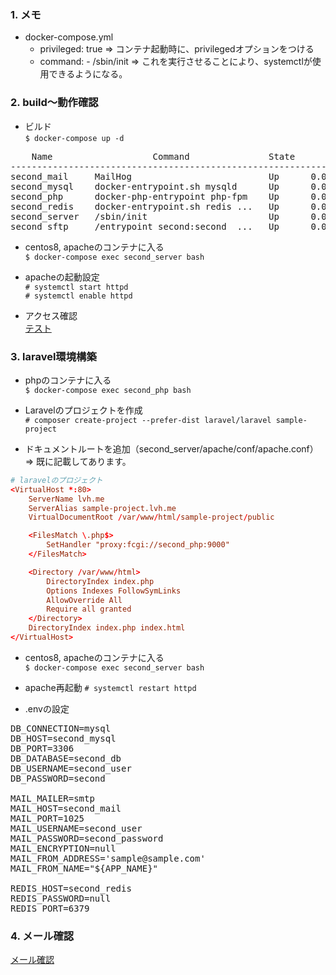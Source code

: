 ### 1. メモ
  - docker-compose.yml  
      * privileged: true => コンテナ起動時に、privilegedオプションをつける  
      * command: - /sbin/init => これを実行させることにより、systemctlが使用できるようになる。

### 2. build〜動作確認
* ビルド  
`$ docker-compose up -d`
<pre>
    Name                   Command               State                       Ports                     
-------------------------------------------------------------------------------------------------------
second_mail     MailHog                          Up      0.0.0.0:1025->1025/tcp, 0.0.0.0:8025->8025/tcp
second_mysql    docker-entrypoint.sh mysqld      Up      0.0.0.0:13309->3306/tcp, 33060/tcp            
second_php      docker-php-entrypoint php-fpm    Up      0.0.0.0:55009->9000/tcp                       
second_redis    docker-entrypoint.sh redis ...   Up      0.0.0.0:6379->6379/tcp                        
second_server   /sbin/init                       Up      0.0.0.0:80->80/tcp                            
second_sftp     /entrypoint second:second_ ...   Up      0.0.0.0:2222->22/tcp      
</pre>

* centos8, apacheのコンテナに入る  
`$ docker-compose exec second_server bash`

* apacheの起動設定  
`# systemctl start httpd`  
`# systemctl enable httpd`

* アクセス確認  
[テスト](http://test.lvh.me/)

### 3. laravel環境構築
*  phpのコンテナに入る  
`$ docker-compose exec second_php bash`

* Laravelのプロジェクトを作成  
`# composer create-project --prefer-dist laravel/laravel sample-project`

* ドキュメントルートを追加（second_server/apache/conf/apache.conf）  
=> 既に記載してあります。
```conf:second_server/apache/conf/apache.conf
# laravelのプロジェクト
<VirtualHost *:80>
    ServerName lvh.me
    ServerAlias sample-project.lvh.me
    VirtualDocumentRoot /var/www/html/sample-project/public

    <FilesMatch \.php$>
        SetHandler "proxy:fcgi://second_php:9000"
    </FilesMatch>

    <Directory /var/www/html>
        DirectoryIndex index.php
        Options Indexes FollowSymLinks
        AllowOverride All
        Require all granted
    </Directory>
    DirectoryIndex index.php index.html
</VirtualHost>
```

* centos8, apacheのコンテナに入る  
`$ docker-compose exec second_server bash`

* apache再起動
`# systemctl restart httpd`

* .envの設定
<pre>
DB_CONNECTION=mysql
DB_HOST=second_mysql
DB_PORT=3306
DB_DATABASE=second_db
DB_USERNAME=second_user
DB_PASSWORD=second

MAIL_MAILER=smtp
MAIL_HOST=second_mail
MAIL_PORT=1025
MAIL_USERNAME=second_user
MAIL_PASSWORD=second_password
MAIL_ENCRYPTION=null
MAIL_FROM_ADDRESS='sample@sample.com'
MAIL_FROM_NAME="${APP_NAME}"

REDIS_HOST=second_redis
REDIS_PASSWORD=null
REDIS_PORT=6379
</pre>

### 4. メール確認
[メール確認](http://sample-project.lvh.me:8025)

